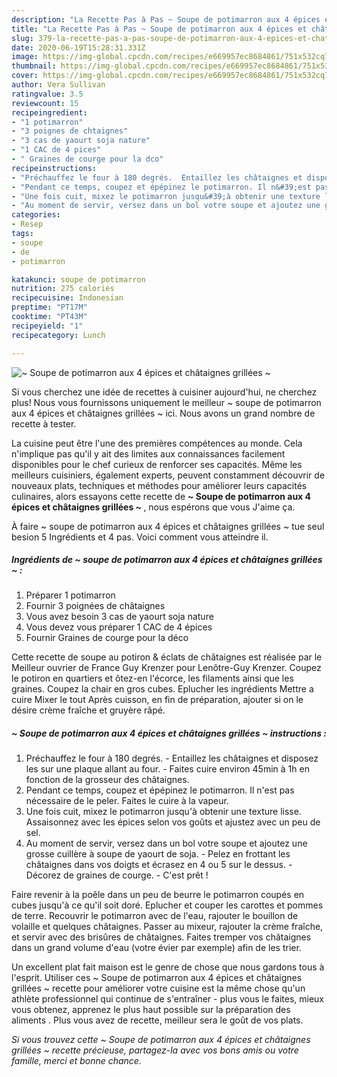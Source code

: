 ```yaml
---
description: "La Recette Pas à Pas ~ Soupe de potimarron aux 4 épices et châtaignes grillées ~"
title: "La Recette Pas à Pas ~ Soupe de potimarron aux 4 épices et châtaignes grillées ~"
slug: 379-la-recette-pas-a-pas-soupe-de-potimarron-aux-4-epices-et-chataignes-grillees
date: 2020-06-19T15:28:31.331Z
image: https://img-global.cpcdn.com/recipes/e669957ec8684861/751x532cq70/soupe-de-potimarron-aux-4-epices-et-chataignes-grillees-photo-principale-de-la-recette.jpg
thumbnail: https://img-global.cpcdn.com/recipes/e669957ec8684861/751x532cq70/soupe-de-potimarron-aux-4-epices-et-chataignes-grillees-photo-principale-de-la-recette.jpg
cover: https://img-global.cpcdn.com/recipes/e669957ec8684861/751x532cq70/soupe-de-potimarron-aux-4-epices-et-chataignes-grillees-photo-principale-de-la-recette.jpg
author: Vera Sullivan
ratingvalue: 3.5
reviewcount: 15
recipeingredient:
- "1 potimarron"
- "3 poignes de chtaignes"
- "3 cas de yaourt soja nature"
- "1 CAC de 4 pices"
- " Graines de courge pour la dco"
recipeinstructions:
- "Préchauffez le four à 180 degrés.  Entaillez les châtaignes et disposez les sur une plaque allant au four. Faites cuire environ 45min à 1h en fonction de la grosseur des châtaignes."
- "Pendant ce temps, coupez et épépinez le potimarron. Il n&#39;est pas nécessaire de le peler. Faites le cuire à la vapeur."
- "Une fois cuit, mixez le potimarron jusqu&#39;à obtenir une texture lisse. Assaisonnez avec les épices selon vos goûts et ajustez avec un peu de sel."
- "Au moment de servir, versez dans un bol votre soupe et ajoutez une grosse cuillère à soupe de yaourt de soja. Pelez en frottant les châtaignes dans vos doigts et écrasez en 4 ou 5 sur le dessus. Décorez de graines de courge. C&#39;est prêt !"
categories:
- Resep
tags:
- soupe
- de
- potimarron

katakunci: soupe de potimarron 
nutrition: 275 calories
recipecuisine: Indonesian
preptime: "PT17M"
cooktime: "PT43M"
recipeyield: "1"
recipecategory: Lunch

---
```



![~ Soupe de potimarron aux 4 épices et châtaignes grillées ~](https://img-global.cpcdn.com/recipes/e669957ec8684861/751x532cq70/soupe-de-potimarron-aux-4-epices-et-chataignes-grillees-photo-principale-de-la-recette.jpg)

Si vous cherchez une idée de recettes à cuisiner aujourd'hui, ne cherchez plus! Nous vous fournissons uniquement le meilleur ~ soupe de potimarron aux 4 épices et châtaignes grillées ~ ici. Nous avons un grand nombre de recette à tester.

La cuisine peut être l'une des premières compétences au monde. Cela n'implique pas qu'il y ait des limites aux connaissances facilement disponibles pour le chef curieux de renforcer ses capacités. Même les meilleurs cuisiniers, également experts, peuvent constamment découvrir de nouveaux plats, techniques et méthodes pour améliorer leurs capacités culinaires, alors essayons cette recette de <strong> ~ Soupe de potimarron aux 4 épices et châtaignes grillées ~ </strong>, nous espérons que vous J'aime ça.

<!--inarticleads1-->

À faire ~ soupe de potimarron aux 4 épices et châtaignes grillées ~ tue seul besion 5 Ingrédients et 4 pas. Voici comment vous atteindre il.

##### Ingrédients de ~ soupe de potimarron aux 4 épices et châtaignes grillées ~ :

1. Préparer 1 potimarron
1. Fournir 3 poignées de châtaignes
1. Vous avez besoin 3 cas de yaourt soja nature
1. Vous devez vous préparer 1 CAC de 4 épices
1. Fournir  Graines de courge pour la déco


Cette recette de soupe au potiron &amp; éclats de châtaignes est réalisée par le Meilleur ouvrier de France Guy Krenzer pour Lenôtre-Guy Krenzer. Coupez le potiron en quartiers et ôtez-en l&#39;écorce, les filaments ainsi que les graines. Coupez la chair en gros cubes. Eplucher les ingrédients Mettre a cuire Mixer le tout Après cuisson, en fin de préparation, ajouter si on le désire crème fraîche et gruyère râpé. 

<!--inarticleads2-->

##### ~ Soupe de potimarron aux 4 épices et châtaignes grillées ~ instructions :

1. Préchauffez le four à 180 degrés.  - Entaillez les châtaignes et disposez les sur une plaque allant au four. - Faites cuire environ 45min à 1h en fonction de la grosseur des châtaignes.
1. Pendant ce temps, coupez et épépinez le potimarron. Il n&#39;est pas nécessaire de le peler. Faites le cuire à la vapeur.
1. Une fois cuit, mixez le potimarron jusqu&#39;à obtenir une texture lisse. Assaisonnez avec les épices selon vos goûts et ajustez avec un peu de sel.
1. Au moment de servir, versez dans un bol votre soupe et ajoutez une grosse cuillère à soupe de yaourt de soja. - Pelez en frottant les châtaignes dans vos doigts et écrasez en 4 ou 5 sur le dessus. - Décorez de graines de courge. - C&#39;est prêt !


Faire revenir à la poêle dans un peu de beurre le potimarron coupés en cubes jusqu&#39;à ce qu&#39;il soit doré. Eplucher et couper les carottes et pommes de terre. Recouvrir le potimarron avec de l&#39;eau, rajouter le bouillon de volaille et quelques châtaignes. Passer au mixeur, rajouter la crème fraîche, et servir avec des brisûres de châtaignes. Faites tremper vos châtaignes dans un grand volume d&#39;eau (votre évier par exemple) afin de les trier. 

<!--inarticleads1-->

<p>
Un excellent plat fait maison est le genre de chose que nous gardons tous à l'esprit. Utiliser ces ~ Soupe de potimarron aux 4 épices et châtaignes grillées ~ recette pour améliorer votre cuisine est la même chose qu'un athlète professionnel qui continue de s'entraîner - plus vous le faites, mieux vous obtenez, apprenez le plus haut possible sur la préparation des aliments . Plus vous avez de recette, meilleur sera le goût de vos plats.
</p>

<p>
<i>Si vous trouvez cette ~ Soupe de potimarron aux 4 épices et châtaignes grillées ~ recette précieuse, partagez-la avec vos bons amis ou votre famille, merci et bonne chance.</i>
</p>
